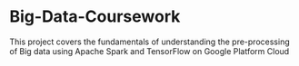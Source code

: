 # Big-Data-Coursework
This project covers the fundamentals of understanding the pre-processing of Big data using Apache Spark and TensorFlow on Google Platform Cloud
